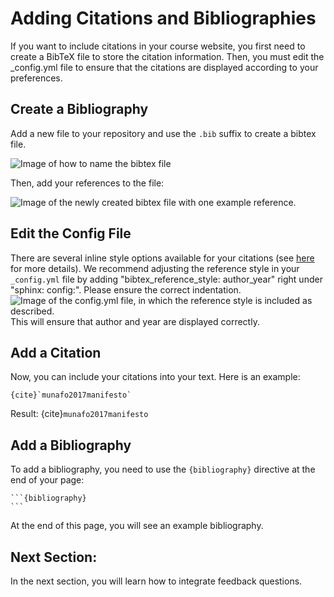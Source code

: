 # Adding Citations and Bibliographies

If you want to include citations in your course website, you first need to create a BibTeX file to store the citation information. Then, you must edit the _config.yml file to ensure that the citations are displayed according to your preferences. 

## Create a Bibliography

Add a new file to your repository and use the `.bib` suffix to create a bibtex file.

![Image of how to name the bibtex file](../../static/bib-file-name.jpg)

Then, add your references to the file: 

![Image of the newly created bibtex file with one example reference.](../../static/bib-file.png)


## Edit the Config File
There are several inline style options available for your citations (see [here](https://sphinxcontrib-bibtex.readthedocs.io/en/latest/usage.html#referencing-style) for more details). We recommend adjusting the reference style in your `_config.yml` file by adding "bibtex_reference_style: author_year" right under "sphinx: config:". Please ensure the correct indentation.
![Image of the config.yml file, in which the reference style is included as described.](../../static/config_bibtex.png)
This will ensure that author and year are displayed correctly.

## Add a Citation
Now, you can include your citations into your text. Here is an example:

```
{cite}`munafo2017manifesto`
```

Result:
{cite}`munafo2017manifesto`

## Add a Bibliography 

To add a bibliography, you need to use the `{bibliography}` directive at the end of your page: 
````
```{bibliography}
```
````
At the end of this page, you will see an example bibliography.


## Next Section:
In the next section, you will learn how to integrate feedback questions.


```{bibliography} References
```

